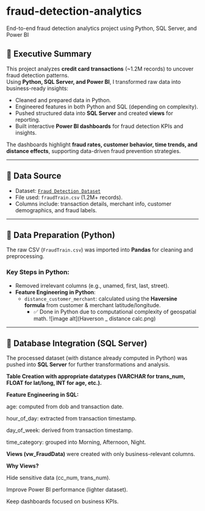 # fraud-detection-analytics
End-to-end fraud detection analytics project using Python, SQL Server, and Power BI

## 📌 Executive Summary
This project analyzes **credit card transactions** (~1.2M records) to uncover fraud detection patterns.  
Using **Python, SQL Server, and Power BI**, I transformed raw data into business-ready insights:

- Cleaned and prepared data in Python.  
- Engineered features in both Python and SQL (depending on complexity).  
- Pushed structured data into **SQL Server** and created **views** for reporting.  
- Built interactive **Power BI dashboards** for fraud detection KPIs and insights.  

The dashboards highlight **fraud rates, customer behavior, time trends, and distance effects**, supporting data-driven fraud prevention strategies.  

---

## 🔹 Data Source
- Dataset: [`Fraud Detection Dataset`](https://www.kaggle.com/datasets/kartik2112/fraud-detection)  
- File used: `fraudTrain.csv` (1.2M+ records).  
- Columns include: transaction details, merchant info, customer demographics, and fraud labels.  

---

## 🔹 Data Preparation (Python)
The raw CSV (`FraudTrain.csv`) was imported into **Pandas** for cleaning and preprocessing.  

### Key Steps in Python:
- Removed irrelevant columns (e.g., unamed, first, last, street).  
- **Feature Engineering in Python**:
  - `distance_customer_merchant`: calculated using the **Haversine formula** from customer & merchant latitude/longitude.  
    - ✅ Done in Python due to computational complexity of geospatial math.
 ![image alt](Haverson _ distance calc.png)

---

## 🔹 Database Integration (SQL Server)
The processed dataset (with distance already computed in Python) was pushed into **SQL Server** for further transformations and analysis.  

**Table Creation with appropriate datatypes (VARCHAR for trans_num, FLOAT for lat/long, INT for age, etc.).**

**Feature Engineering in SQL:**

age: computed from dob and transaction date.

hour_of_day: extracted from transaction timestamp.

day_of_week: derived from transaction timestamp.

time_category: grouped into Morning, Afternoon, Night.

**Views (vw_FraudData)** were created with only business-relevant columns.



**Why Views?**

Hide sensitive data (cc_num, trans_num).

Improve Power BI performance (lighter dataset).

Keep dashboards focused on business KPIs.
